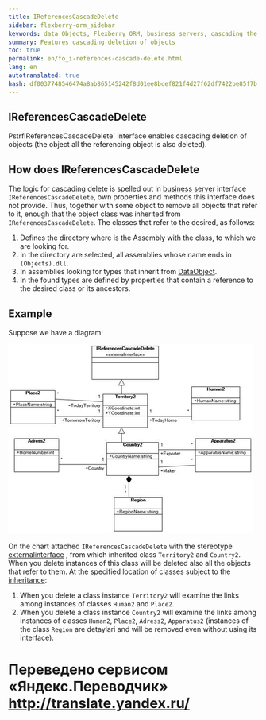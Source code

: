```yaml
--- 
title: IReferencesCascadeDelete 
sidebar: flexberry-orm_sidebar 
keywords: data Objects, Flexberry ORM, business servers, cascading the deletion of objects 
summary: Features cascading deletion of objects 
toc: true 
permalink: en/fo_i-references-cascade-delete.html 
lang: en 
autotranslated: true 
hash: df0037748546474a8ab865145242f8d01ee8bcef821f4d27f62df7422be85f7b 
--- 
```


## IReferencesCascadeDelete 

PstrfIReferencesCascadeDelete` interface enables cascading deletion of objects (the object all the referencing object is also deleted). 

## How does IReferencesCascadeDelete 

The logic for cascading delete is spelled out in [business server](fo_bs-wrapper.html) interface `IReferencesCascadeDelete`, own properties and methods this interface does not provide. Thus, together with some object to remove all objects that refer to it, enough that the object class was inherited from `IReferencesCascadeDelete`. 
The classes that refer to the desired, as follows: 

1. Defines the directory where is the Assembly with the class, to which we are looking for. 
2. In the directory are selected, all assemblies whose name ends in `(Objects).dll`. 
3. In assemblies looking for types that inherit from [DataObject](fo_data-object.html). 
4. In the found types are defined by properties that contain a reference to the desired class or its ancestors. 

## Example 

Suppose we have a diagram: 

![](/images/pages/products/flexberry-orm/i-references-cascade-delete/i-references-cascade-delete.png) 

On the chart attached `IReferencesCascadeDelete` with the stereotype [externalinterface](fd_external-interface.html) , from which inherited class `Territory2` and `Country2`. When you delete instances of this class will be deleted also all the objects that refer to them. 
At the specified location of classes subject to the [inheritance](fd_inheritance.html): 
1. When you delete a class instance `Territory2` will examine the links among instances of classes `Human2` and `Place2`. 
2. When you delete a class instance `Country2` will examine the links among instances of classes `Human2`, `Place2`, `Adress2`, `Apparatus2` (instances of the class `Region` are detaylari and will be removed even without using its interface). 



 # Переведено сервисом «Яндекс.Переводчик» http://translate.yandex.ru/